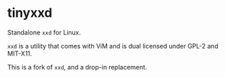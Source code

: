 # tinyxxd

Standalone `xxd` for Linux.

`xxd` is a utility that comes with ViM and is dual licensed under GPL-2 and MIT-X11.

This is a fork of `xxd`, and a drop-in replacement.

